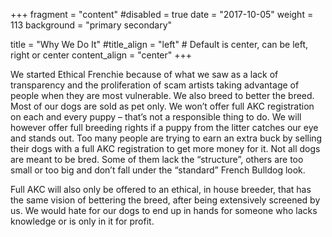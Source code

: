 +++
fragment = "content"
#disabled = true
date = "2017-10-05"
weight = 113
background = "primary secondary"

title = "Why We Do It"
#title_align = "left" # Default is center, can be left, right or center
content_align = "center"
+++

We started Ethical Frenchie because of what we saw as a lack of transparency and the proliferation of scam artists taking advantage of people when they are most vulnerable. We also breed to better the breed. Most of our dogs are sold as pet only. We won’t offer full AKC registration on each and every puppy – that’s not a responsible thing to do. We will however offer full breeding rights if a puppy from the litter catches our eye and stands out. Too many people are trying to earn an extra buck by selling their dogs with a full AKC registration to get more money for it. Not all dogs are meant to be bred. Some of them lack the “structure”, others are too small or too big and don’t fall under the “standard” French Bulldog look.

Full AKC will also only be offered to an ethical, in house breeder, that has the same vision of bettering the breed, after being extensively screened by us. We would hate for our dogs to end up in hands for someone who lacks knowledge or is only in it for profit.
